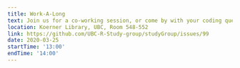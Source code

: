 ```yaml
---
title: Work-A-Long
text: Join us for a co-working session, or come by with your coding questions.
location: Koerner Library, UBC, Room 548-552
link: https://github.com/UBC-R-Study-group/studyGroup/issues/99
date: 2020-03-25
startTime: '13:00'
endTime: '14:00'
---
```


